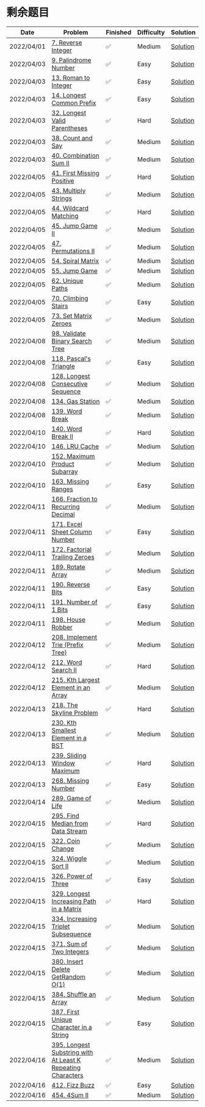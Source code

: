 # 剩余题目
| Date       | Problem                                                                                                                                              | Finished | Difficulty | Solution                                              |
|------------|------------------------------------------------------------------------------------------------------------------------------------------------------|----------|------------|-------------------------------------------------------|
| 2022/04/01 | [7. Reverse Integer](https://leetcode.com/problems/reverse-integer/)                                                                                 | ✅        | Medium     | [Solution](./src/top200/Reverse.java)                 |
| 2022/04/03 | [9. Palindrome Number](https://leetcode.com/problems/palindrome-number/)                                                                             | ✅        | Easy       | [Solution](./src/top200/IsPalindrome.java)            |
| 2022/04/03 | [13. Roman to Integer](https://leetcode.com/problems/roman-to-integer/)                                                                              | ✅        | Easy       | [Solution](./src/top200/RomanToInt.java)              |
| 2022/04/03 | [14. Longest Common Prefix](https://leetcode.com/problems/longest-common-prefix/)                                                                    | ✅        | Easy       | [Solution](./src/top200/LongestCommonPrefix.java)     |
| 2022/04/03 | [32. Longest Valid Parentheses](https://leetcode.com/problems/longest-valid-parentheses/)                                                            | ✅        | Hard       | [Solution](./src/top200/LongestValidParentheses.java) |
| 2022/04/03 | [38. Count and Say](https://leetcode.com/problems/count-and-say/)                                                                                    | ✅        | Medium     | [Solution](./src/top200/CountAndSay.java)             |
| 2022/04/03 | [40. Combination Sum II](https://leetcode.com/problems/combination-sum-ii/)                                                                          | ✅        | Medium     | [Solution](./src/top200/CombinationSum2.java)         |
| 2022/04/05 | [41. First Missing Positive](https://leetcode.com/problems/first-missing-positive/)                                                                  | ✅        | Hard       | [Solution](./src/top200/FirstMissingPositive.java)    |
| 2022/04/05 | [43. Multiply Strings](https://leetcode.com/problems/multiply-strings/)                                                                              | ✅        | Medium     | [Solution](./src/top200/Multiply.java)                |
| 2022/04/05 | [44. Wildcard Matching](https://leetcode.com/problems/wildcard-matching/)                                                                            | ✅        | Hard       | [Solution](./src/top200/IsMatch.java)                 |
| 2022/04/05 | [45. Jump Game II](https://leetcode.com/problems/jump-game-ii/)                                                                                      | ✅        | Medium     | [Solution](./src/top200/Jump.java)                    |
| 2022/04/05 | [47. Permutations II](https://leetcode.com/problems/permutations-ii/)                                                                                | ✅        | Medium     | [Solution](./src/top200/PermuteUnique.java)           |
| 2022/04/05 | [54. Spiral Matrix](https://leetcode.com/problems/spiral-matrix/)                                                                                    | ✅        | Medium     | [Solution](./src/top200/SpiralOrder.java)             |
| 2022/04/05 | [55. Jump Game](https://leetcode.com/problems/jump-game/)                                                                                            | ✅        | Medium     | [Solution](./src/top200/CanJump.java)                 |
| 2022/04/05 | [62. Unique Paths](https://leetcode.com/problems/unique-paths/)                                                                                      | ✅        | Medium     | [Solution](./src/top200/UniquePaths.java)             |
| 2022/04/05 | [70. Climbing Stairs](https://leetcode.com/problems/climbing-stairs/)                                                                                | ✅        | Easy       | [Solution](./src/top200/ClimbStairs.java)             |
| 2022/04/05 | [73. Set Matrix Zeroes](https://leetcode.com/problems/set-matrix-zeroes/)                                                                            | ✅        | Medium     | [Solution](./src/top200/SetZeroes.java)               |
| 2022/04/08 | [98. Validate Binary Search Tree](https://leetcode.com/problems/validate-binary-search-tree/)                                                        | ✅        | Medium     | [Solution](./src/top200/IsValidBST.java)              |
| 2022/04/08 | [118. Pascal's Triangle](https://leetcode.com/problems/pascals-triangle/)                                                                            | ✅        | Easy       | [Solution](./src/top200/Generate.java)                |
| 2022/04/08 | [128. Longest Consecutive Sequence](https://leetcode.com/problems/longest-consecutive-sequence/)                                                     | ✅        | Medium     | [Solution](./src/top200/LongestConsecutive.java)      |
| 2022/04/08 | [134. Gas Station](https://leetcode.com/problems/gas-station/)                                                                                       | ✅        | Medium     | [Solution](./src/top200/CanCompleteCircuit.java)      |
| 2022/04/08 | [139. Word Break](https://leetcode.com/problems/word-break/)                                                                                         | ✅        | Medium     | [Solution](./src/top200/WordBreak.java)               |
| 2022/04/10 | [140. Word Break II](https://leetcode.com/problems/word-break-ii/)                                                                                   | ✅        | Hard       | [Solution](./src/top200/wordBreak2.java)              |
| 2022/04/10 | [146. LRU Cache](https://leetcode.com/problems/lru-cache/)                                                                                           | ✅        | Medium     | [Solution](./src/top200/LRUCache.java)                |
| 2022/04/10 | [152. Maximum Product Subarray](https://leetcode.com/problems/maximum-product-subarray/)                                                             | ✅        | Medium     | [Solution](./src/top200/MaxProduct.java)              |
| 2022/04/10 | [163. Missing Ranges](./src/top200/FindMissingRanges.java)                                                                                           | ✅        | Easy       | [Solution](./src/top200/FindMissingRanges.java)       |
| 2022/04/11 | [166. Fraction to Recurring Decimal](https://leetcode.com/problems/fraction-to-recurring-decimal/)                                                   | ✅        | Medium     | [Solution](./src/top200/FractionToDecimal.java)       |
| 2022/04/11 | [171. Excel Sheet Column Number](https://leetcode.com/problems/excel-sheet-column-number/)                                                           | ✅        | Easy       | [Solution](./src/top200/TitleToNumber.java)           |
| 2022/04/11 | [172. Factorial Trailing Zeroes](https://leetcode.com/problems/factorial-trailing-zeroes/)                                                           | ✅        | Medium     | [Solution](./src/top200/TrailingZeroes.java)          |
| 2022/04/11 | [189. Rotate Array](https://leetcode.com/problems/rotate-array/)                                                                                     | ✅        | Medium     | [Solution](./src/top200/Rotate.java)                  |
| 2022/04/11 | [190. Reverse Bits](https://leetcode.com/problems/reverse-bits/)                                                                                     | ✅        | Easy       | [Solution](./src/top200/ReverseBits.java)             |
| 2022/04/11 | [191. Number of 1 Bits](https://leetcode.com/problems/number-of-1-bits/)                                                                             | ✅        | Easy       | [Solution](./src/top200/HammingWeight.java)           |
| 2022/04/11 | [198. House Robber](https://leetcode.com/problems/house-robber/)                                                                                     | ✅        | Medium     | [Solution](./src/top200/Rob.java)                     |
| 2022/04/12 | [208. Implement Trie (Prefix Tree)](https://leetcode.com/problems/implement-trie-prefix-tree/)                                                       | ✅        | Medium     | [Solution](./src/top200/Trie.java)                    |
| 2022/04/12 | [212. Word Search II](https://leetcode.com/problems/word-search-ii/)                                                                                 | ✅        | Hard       | [Solution](./src/top200/FindWords.java)               |
| 2022/04/12 | [215. Kth Largest Element in an Array](https://leetcode.com/problems/kth-largest-element-in-an-array/)                                               | ✅        | Medium     | [Solution](./src/top200/FindKthLargest.java)          |
| 2022/04/13 | [218. The Skyline Problem](https://leetcode.com/problems/the-skyline-problem/)                                                                       | ✅        | Hard       | [Solution](./src/top200/GetSkyline.java)              |
| 2022/04/13 | [230. Kth Smallest Element in a BST](https://leetcode.com/problems/kth-smallest-element-in-a-bst/)                                                   | ✅        | Medium     | [Solution](./src/top200/KthSmallest.java)             |
| 2022/04/13 | [239. Sliding Window Maximum](https://leetcode.com/problems/sliding-window-maximum/)                                                                 | ✅        | Hard       | [Solution](./src/top200/MaxSlidingWindow.java)        |
| 2022/04/13 | [268. Missing Number](https://leetcode.com/problems/missing-number/)                                                                                 | ✅        | Easy       | [Solution](./src/top200/MissingNumber.java)           |
| 2022/04/14 | [289. Game of Life](https://leetcode.com/problems/game-of-life/)                                                                                     | ✅        | Medium     | [Solution](./src/top200/GameOfLife.java)              |
| 2022/04/15 | [295. Find Median from Data Stream](https://leetcode.com/problems/find-median-from-data-stream/)                                                     | ✅        | Hard       | [Solution](./src/top200/MedianFinder.java)            |
| 2022/04/15 | [322. Coin Change](https://leetcode.com/problems/coin-change/)                                                                                       | ✅        | Medium     | [Solution](./src/top200/CoinChange.java)              |
| 2022/04/15 | [324. Wiggle Sort II](https://leetcode.com/problems/wiggle-sort-ii/)                                                                                 | ✅        | Medium     | [Solution](./src/top200/WiggleSort.java)              |
| 2022/04/15 | [326. Power of Three](https://leetcode.com/problems/power-of-three/)                                                                                 | ✅        | Easy       | [Solution](./src/top200/IsPowerOfThree.java)          |
| 2022/04/15 | [329. Longest Increasing Path in a Matrix](https://leetcode.com/problems/longest-increasing-path-in-a-matrix/)                                       | ✅        | Hard       | [Solution](./src/top200/LongestIncreasingPath.java)   |
| 2022/04/15 | [334. Increasing Triplet Subsequence](https://leetcode.com/problems/increasing-triplet-subsequence/)                                                 | ✅        | Medium     | [Solution](./src/top200/IncreasingTriplet.java)       |
| 2022/04/15 | [371. Sum of Two Integers](https://leetcode.com/problems/sum-of-two-integers/)                                                                       | ✅        | Medium     | [Solution](./src/top200/GetSum.java)                  |
| 2022/04/15 | [380. Insert Delete GetRandom O(1)](https://leetcode.com/problems/insert-delete-getrandom-o1/)                                                       | ✅        | Medium     | [Solution](./src/top200/RandomizedSet.java)           |
| 2022/04/15 | [384. Shuffle an Array](https://leetcode.com/problems/shuffle-an-array/)                                                                             | ✅        | Medium     | [Solution](./src/top200/Solution.java)                |
| 2022/04/15 | [387. First Unique Character in a String](https://leetcode.com/problems/first-unique-character-in-a-string/)                                         | ✅        | Easy       | [Solution](./src/top200/FirstUniqChar.java)           |
| 2022/04/16 | [395. Longest Substring with At Least K Repeating Characters](https://leetcode.com/problems/longest-substring-with-at-least-k-repeating-characters/) | ✅        | Medium     | [Solution](./src/top200/LongestSubstring.java)        |
| 2022/04/16 | [412. Fizz Buzz](https://leetcode.com/problems/fizz-buzz/)                                                                                           | ✅        | Easy       | [Solution](./src/top200/FizzBuzz.java)                |
| 2022/04/16 | [454. 4Sum II](https://leetcode.com/problems/4sum-ii/)                                                                                               | ✅        | Medium     | [Solution](./src/top200/FourSumCount.java)            |
